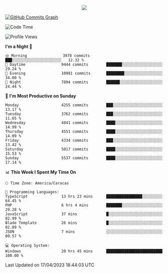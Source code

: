 <p align="center">
  <a href="http://www.github.com/thevacs">
    <img src="https://github-readme-streak-stats.herokuapp.com/?user=thevacs&stroke=ffffff&background=1c1917&ring=0891b2&fire=0891b2&currStreakNum=ffffff&currStreakLabel=0891b2&sideNums=ffffff&sideLabels=ffffff&dates=ffffff&hide_border=true" />
  </a>
  
  <a href="http://www.github.com/thevacs"><img src="https://github-readme-activity-graph.cyclic.app/graph?username=thevacs&bg_color=000000&color=ffffff&line=ff0000&point=ebebeb&area=true&hide_border=true" alt="GitHub Commits Graph" /></a>
  
</p>

<!--START_SECTION:waka-->
![Code Time](http://img.shields.io/badge/Code%20Time-1%2C335%20hrs%208%20mins-blue)

![Profile Views](http://img.shields.io/badge/Profile%20Views-0-blue)

**I'm a Night 🦉** 

```text
🌞 Morning                3978 commits        ███░░░░░░░░░░░░░░░░░░░░░░   12.32 % 
🌆 Daytime                9444 commits        ███████░░░░░░░░░░░░░░░░░░   29.24 % 
🌃 Evening                10981 commits       ████████░░░░░░░░░░░░░░░░░   34.00 % 
🌙 Night                  7894 commits        ██████░░░░░░░░░░░░░░░░░░░   24.44 % 
```
📅 **I'm Most Productive on Sunday** 

```text
Monday                   4255 commits        ███░░░░░░░░░░░░░░░░░░░░░░   13.17 % 
Tuesday                  3762 commits        ███░░░░░░░░░░░░░░░░░░░░░░   11.65 % 
Wednesday                4841 commits        ████░░░░░░░░░░░░░░░░░░░░░   14.99 % 
Thursday                 4551 commits        ████░░░░░░░░░░░░░░░░░░░░░   14.09 % 
Friday                   4334 commits        ███░░░░░░░░░░░░░░░░░░░░░░   13.42 % 
Saturday                 5017 commits        ████░░░░░░░░░░░░░░░░░░░░░   15.53 % 
Sunday                   5537 commits        ████░░░░░░░░░░░░░░░░░░░░░   17.14 % 
```


📊 **This Week I Spent My Time On** 

```text
🕑︎ Time Zone: America/Caracas

💬 Programming Languages: 
TypeScript               13 hrs 23 mins      ████████████████░░░░░░░░░   64.45 % 
PHP                      6 hrs 4 mins        ███████░░░░░░░░░░░░░░░░░░   29.28 % 
JavaScript               37 mins             █░░░░░░░░░░░░░░░░░░░░░░░░   02.99 % 
Blade Template           26 mins             █░░░░░░░░░░░░░░░░░░░░░░░░   02.09 % 
JSON                     7 mins              ░░░░░░░░░░░░░░░░░░░░░░░░░   00.57 % 

💻 Operating System: 
Windows                  20 hrs 45 mins      █████████████████████████   100.00 % 
```


 Last Updated on 17/04/2023 18:44:03 UTC
<!--END_SECTION:waka-->
